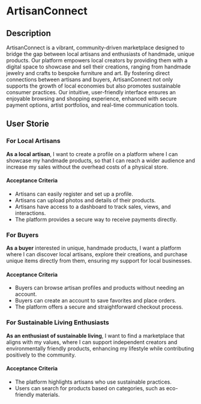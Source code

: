 # ArtisanConnect

## Description

ArtisanConnect is a vibrant, community-driven marketplace designed to bridge the gap between local artisans and enthusiasts of handmade, unique products. Our platform empowers local creators by providing them with a digital space to showcase and sell their creations, ranging from handmade jewelry and crafts to bespoke furniture and art. By fostering direct connections between artisans and buyers, ArtisanConnect not only supports the growth of local economies but also promotes sustainable consumer practices. Our intuitive, user-friendly interface ensures an enjoyable browsing and shopping experience, enhanced with secure payment options, artist portfolios, and real-time communication tools.

## User Storie

### For Local Artisans

**As a local artisan**, I want to create a profile on a platform where I can showcase my handmade products, so that I can reach a wider audience and increase my sales without the overhead costs of a physical store.

#### Acceptance Criteria

- Artisans can easily register and set up a profile.
- Artisans can upload photos and details of their products.
- Artisans have access to a dashboard to track sales, views, and interactions.
- The platform provides a secure way to receive payments directly.

### For Buyers

**As a buyer** interested in unique, handmade products, I want a platform where I can discover local artisans, explore their creations, and purchase unique items directly from them, ensuring my support for local businesses.

#### Acceptance Criteria

- Buyers can browse artisan profiles and products without needing an account.
- Buyers can create an account to save favorites and place orders.
- The platform offers a secure and straightforward checkout process.

### For Sustainable Living Enthusiasts

**As an enthusiast of sustainable living**, I want to find a marketplace that aligns with my values, where I can support independent creators and environmentally friendly products, enhancing my lifestyle while contributing positively to the community.

#### Acceptance Criteria

- The platform highlights artisans who use sustainable practices.
- Users can search for products based on categories, such as eco-friendly materials.
